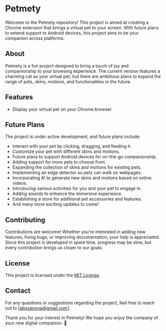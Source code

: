 # Petmety

Welcome to the Petmety repository! This project is aimed at creating a Chrome extension that brings a virtual pet to your screen. With future plans to extend support to Android devices, this project aims to be your companion across platforms.

## About

Petmety is a fun project designed to bring a touch of joy and companionship to your browsing experience. The current version features a charming cat as your virtual pet, but there are ambitious plans to expand the range of pets, skins, motions, and functionalities in the future.

## Features

- Display your virtual pet on your Chrome browser.

## Future Plans

The project is under active development, and future plans include:

- Interact with your pet by clicking, dragging, and feeding it.
- Customize your pet with different skins and motions.
- Future plans to support Android devices for on-the-go companionship.
- Adding support for more pets to choose from.
- Expanding the collection of skins and motions for existing pets.
- Implementing an edge detector so pets can walk on webpages.
- Incorporating AI to generate new skins and motions based on online videos.
- Introducing various activities for you and your pet to engage in.
- Adding sounds to enhance the immersive experience.
- Establishing a store for additional pet accessories and features.
- And many more exciting updates to come!

## Contributing

Contributions are welcome! Whether you're interested in adding new features, fixing bugs, or improving documentation, your help is appreciated. Since this project is developed in spare time, progress may be slow, but every contribution brings us closer to our goals.

## License

This project is licensed under the [MIT License](LICENSE).

## Contact

For any questions or suggestions regarding the project, feel free to reach out to [abozanona@gmail.com].

Thank you for your interest in Petmety! We hope you enjoy the company of your new digital companion. 🐾